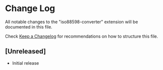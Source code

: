 # Change Log

All notable changes to the "iso88598-converter" extension will be documented in this file.

Check [Keep a Changelog](http://keepachangelog.com/) for recommendations on how to structure this file.

## [Unreleased]

- Initial release